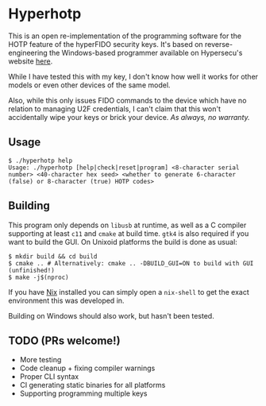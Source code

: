 # Hyperhotp

This is an open re-implementation of the programming software for the HOTP feature of the hyperFIDO security keys. It's based on reverse-engineering the Windows-based programmer available on Hypersecu's website [here](https://www.hypersecu.com/downloads).

While I have tested this with my key, I don't know how well it works for other models or even other devices of the same model.

Also, while this only issues FIDO commands to the device which have no relation to managing U2F credentials, I can't claim that this won't accidentally wipe your keys or brick your device. *As always, no warranty.*

## Usage

```shell
$ ./hyperhotp help
Usage: ./hyperhotp [help|check|reset|program] <8-character serial number> <40-character hex seed> <whether to generate 6-character (false) or 8-character (true) HOTP codes>
```

## Building

This program only depends on `libusb` at runtime, as well as a C compiler supporting at least `c11` and `cmake` at build time. `gtk4` is also required if you want to build the GUI. On Unixoid platforms the build is done as usual:

```shell
$ mkdir build && cd build
$ cmake .. # Alternatively: cmake .. -DBUILD_GUI=ON to build with GUI (unfinished!)
$ make -j$(nproc)
```

If you have [Nix](https://nixos.org/download.html) installed you can simply open a `nix-shell` to get the exact environment this was developed in.

Building on Windows should also work, but hasn't been tested.

## TODO (PRs welcome!)

* More testing
* Code cleanup + fixing compiler warnings
* Proper CLI syntax
* CI generating static binaries for all platforms
* Supporting programming multiple keys
